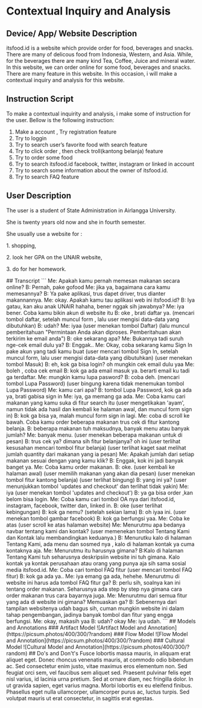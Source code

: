 # Contextual Inquiry and Analysis
## Device/ App/ Website Description
itsfood.id is a website which provide order for food, beverages and snacks. There are many of delicous food from Indonesia, Western, and Asia. While, for the beverages there are many kind Tea, Coffee, Juice and mineral water. In this website, we can order online  for some food, beverages and snacks. There are many feature in this website. In this occasion, i will make a contextual inquiry and analysis for this website.
## Instruction Script
To make a contextual inquirity and analysis, i make some of instruction for the user. Bellow is the following instruction:
1.	Make a account , Try registration feature
2.	Try to loggin
3.	Try to search user’s favorite food with search feature
4.	Try to click order , then check troll(kantong belanja) feature
5.	Try to order some food
6.	Try to search itsfood.id facebook, twitter, instagram or linked in account
7.	Try to search some information about the owner of itsfood.id.
8.	Try to search FAQ feature 

## User Description
<p>The user is a student of State Administration in Airlangga University.</p>
<p>She is twenty years old now and she in fourth semester.</p>
<p>She usually use a website for :</p>
   <p> 1. shopping, </p>
    <p>2. look her GPA on the UNAIR website,</p>
    <p>3. do for her homework.</p>
## Transcript
```
Me: Apakah kamu pernah memesan makanan secara online?
B: Pernah, pake gofood
Me: jika ya, bagaimana cara kamu memesannya?
B: Ya pake aplikasi, trus dapet driver, trus dianter makannannya.
Me: okay. Apakah kamu tau aplikasi web ini itsfood.id?
B: Iya gatau, kan aku anak UNAIR hahaha, bener nggak sih jawabnya?
Me: iya bener. Coba kamu bikin akun di website itu
B: oke , brati daftar ya.
(mencari tombol daftar, setelah muncul form , lalu user mengisi data-data yang dibutuhkan)
B: udah?
Me: iyaa
(user menekan tombol Daftar)
(lalu muncul pemberitahuan "Permintaan Anda akan diproses. Pemberitahuan akan terkirim ke email anda")
B: oke sekarang apa?
Me: Bukannya tadi suruh nge-cek email dulu ya?
B: Enggak..
Me: Okay, coba sekarang kamu Sign In pake akun yang tadi kamu buat
(user mencari tombol Sign In, setelah muncul form, lalu user mengisi data-data yang dibutuhkan)
(user menekan tombol Masuk)
B: eh, kok ga bisa login? oh mungkin cek email dulu yaa
Me: boleh , coba cek email
B: kok ga ada email masuk ya. berarti email ku tadi ga terdaftar.
Me: mungkin kamu lupa pasword?
B: coba deh. 
(mencari tombol Lupa Password)
(user bingung karena tidak menemukan tombol Lupa Password)
Me: kamu cari apa?
B: tombol Lupa Password, kok ga ada ya, brati gabisa sign in
Me: iya, ga memang ga ada.
Me: Coba kamu cari makanan yang kamu suka di fitur search itu
(user mengetikakan 'ayam', namun tidak ada hasil dan kembali ke halaman awal, dan muncul form sign in)
B: kok ga bisa ya, malah muncul form sign in lagi.
Me: coba di scroll ke bawah. Coba kamu order beberapa makanan trus cek di fitur kantong belanja.
B: beberapa makanan tuh maksudnya, banyak menu atau banyak jumlah?
Me: banyak menu.
(user menekan beberapa makanan untuk di pesan)
B: trus cek ya? dimana sih fitur belanjanya? oh ini
(user terlihat kesusahan mencari tombol fitur belanja)
(user terlihat kaget saat melihat jumlah quantity dari makanan yang ia pesan)
Me: Apakah jumlah dari setiap makanan sesuai dengan yang kamu klik?
B: Enggak, kok ini jadi banyak banget ya.
Me: Coba kamu order makanan.
B: oke.
(user kembali ke halaman awal)
(user memilih makanan yang akan dia pesan)
(user menekan tombol fitur kantong belanja)
(user terlihat bingung)
B: yang ini ya? 
(user menunjukkan tombol 'updates and checkout' dan terlihat tidak yakin)
Me: iya
(user menekan tombol 'updates and checkout')
B: ya ga bisa order ,kan belom bisa login.
Me: Coba kamu cari tombol OA nya dari itsfood.id, instagram, facebook, twitter dan, linked in.
B: oke
(user terlihat kebingungan)
B: kok ga nemu?
(setelah sekian lama)
B: oh iyaa ini.
(user menekan tombol gambar facebook)
B: kok ga berfungsi yaa.
Me: Coba ke atas
(user scroll ke atas halaman website)
Me: Menurutmu apa bedanya navbar tentang kami dan kontak?
(user memenekan tombol Tentang Kami dan Kontak lalu membandingkan keduanya.)
B: Menurutku kalo di halaman Tentang Kami, ada menu dan sosmed nya , kalo di halaman kontak ya cuma kontaknya aja.
Me: Menurutmu itu harusnya gimana?
B:Kalo di halaman Tentang Kami tuh seharusnya deskripsiin website ini tuh gimana. Kalo kontak ya kontak perusahaan atau orang yang punya aja sih sama sosial media itsfood.id.
Me: Coba cari tombol FAQ fitur
(user mencari tombol FAQ fitur)
B: kok ga ada ya..
Me: iya emang ga ada, hehehe. Menurutmu di website ini harus ada tombol FAQ fitur ga?
B: perlu sih, soalnya kan ini tentang order makanan. Seharusnya ada step by step nya gimana cara order makanan trus cara bayarnya juga.
Me: Menurutmu dari semua fitur yang ada di website ini gimana? Memuaskan ga?
B: Sebenernya dari tampilan websitenya udah bagus sih, cuman mungkin website ini dalam tahap pengembangan, jadinya banyak tombol dan fitur yang engga berfungsi.
Me: okay, makasih yaa
B: udah? okay
Me: iya udah.
```
## Models and Annotations
### Artifact Model
![Artifact Model and Annotation](https://picsum.photos/400/300/?random)
### Flow Model
![Flow Model and Annotation](https://picsum.photos/400/300/?random)
### Cultural Model
![Cultural Model and Annotation](https://picsum.photos/400/300/?random)
## Do's and Don't's
Fusce lobortis massa mauris, in aliquam erat aliquet eget. Donec rhoncus venenatis mauris, at commodo odio bibendum ac. Sed consectetur enim justo, vitae maximus eros elementum non. Sed feugiat orci sem, vel faucibus sem aliquet sed. Praesent pulvinar felis eget nisl varius, id lacinia urna pretium. Sed at ornare diam, nec fringilla dolor. In ut gravida sapien, eget varius magna. Morbi lobortis ex eu eleifend finibus. Phasellus eget nulla ullamcorper, ullamcorper purus ac, luctus turpis. Sed volutpat mauris ut erat consectetur, in sagittis erat egestas.
